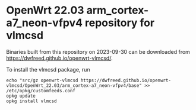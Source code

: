 OpenWrt 22.03 arm_cortex-a7_neon-vfpv4 repository for vlmcsd
========

Binaries built from this repository on 2023-09-30 can be downloaded from <https://dwfreed.github.io/openwrt-vlmcsd/>.

To install the vlmcsd package, run

```
echo "src/gz openwrt-vlmcsd https://dwfreed.github.io/openwrt-vlmcsd/OpenWrt_22.03/arm_cortex-a7_neon-vfpv4/base" >> /etc/opkg/customfeeds.conf
opkg update
opkg install vlmcsd
```
